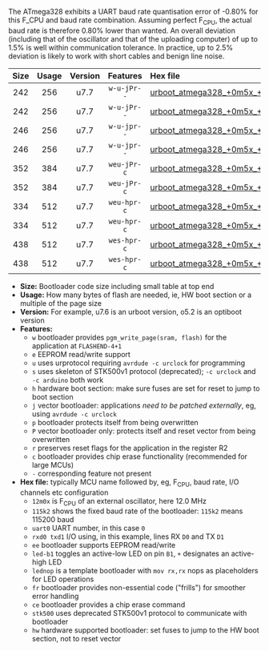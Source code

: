 The ATmega328 exhibits a UART baud rate quantisation error of -0.80% for this F_CPU and baud rate combination. Assuming perfect F<sub>CPU</sub>, the actual baud rate is therefore 0.80% lower than wanted. An overall deviation (including that of the oscillator and that of the uploading computer) of up to 1.5% is well within communication tolerance. In practice, up to 2.5% deviation is likely to work with short cables and benign line noise.

|Size|Usage|Version|Features|Hex file|
|:-:|:-:|:-:|:-:|:--|
|242|256|u7.7|`w-u-jPr--`|[urboot_atmega328_+0m5x_+++1k8_uart0_rxd0_txd1_led+b5.hex](https://raw.githubusercontent.com/stefanrueger/urboot.hex/main/mcus/atmega328/external_oscillator/fcpu_+0m5x/br_+++1k8/urboot_atmega328_+0m5x_+++1k8_uart0_rxd0_txd1_led+b5.hex)|
|242|256|u7.7|`w-u-jPr--`|[urboot_atmega328_+0m5x_+++1k8_uart0_rxd0_txd1_lednop.hex](https://raw.githubusercontent.com/stefanrueger/urboot.hex/main/mcus/atmega328/external_oscillator/fcpu_+0m5x/br_+++1k8/urboot_atmega328_+0m5x_+++1k8_uart0_rxd0_txd1_lednop.hex)|
|246|256|u7.7|`w-u-jpr--`|[urboot_atmega328_+0m5x_+++1k8_uart0_rxd0_txd1_led+b5_fr.hex](https://raw.githubusercontent.com/stefanrueger/urboot.hex/main/mcus/atmega328/external_oscillator/fcpu_+0m5x/br_+++1k8/urboot_atmega328_+0m5x_+++1k8_uart0_rxd0_txd1_led+b5_fr.hex)|
|246|256|u7.7|`w-u-jpr--`|[urboot_atmega328_+0m5x_+++1k8_uart0_rxd0_txd1_lednop_fr.hex](https://raw.githubusercontent.com/stefanrueger/urboot.hex/main/mcus/atmega328/external_oscillator/fcpu_+0m5x/br_+++1k8/urboot_atmega328_+0m5x_+++1k8_uart0_rxd0_txd1_lednop_fr.hex)|
|352|384|u7.7|`weu-jPr-c`|[urboot_atmega328_+0m5x_+++1k8_uart0_rxd0_txd1_ee_led+b5_fr_ce.hex](https://raw.githubusercontent.com/stefanrueger/urboot.hex/main/mcus/atmega328/external_oscillator/fcpu_+0m5x/br_+++1k8/urboot_atmega328_+0m5x_+++1k8_uart0_rxd0_txd1_ee_led+b5_fr_ce.hex)|
|352|384|u7.7|`weu-jPr-c`|[urboot_atmega328_+0m5x_+++1k8_uart0_rxd0_txd1_ee_lednop_fr_ce.hex](https://raw.githubusercontent.com/stefanrueger/urboot.hex/main/mcus/atmega328/external_oscillator/fcpu_+0m5x/br_+++1k8/urboot_atmega328_+0m5x_+++1k8_uart0_rxd0_txd1_ee_lednop_fr_ce.hex)|
|334|512|u7.7|`weu-hpr-c`|[urboot_atmega328_+0m5x_+++1k8_uart0_rxd0_txd1_ee_led+b5_fr_ce_hw.hex](https://raw.githubusercontent.com/stefanrueger/urboot.hex/main/mcus/atmega328/external_oscillator/fcpu_+0m5x/br_+++1k8/urboot_atmega328_+0m5x_+++1k8_uart0_rxd0_txd1_ee_led+b5_fr_ce_hw.hex)|
|334|512|u7.7|`weu-hpr-c`|[urboot_atmega328_+0m5x_+++1k8_uart0_rxd0_txd1_ee_lednop_fr_ce_hw.hex](https://raw.githubusercontent.com/stefanrueger/urboot.hex/main/mcus/atmega328/external_oscillator/fcpu_+0m5x/br_+++1k8/urboot_atmega328_+0m5x_+++1k8_uart0_rxd0_txd1_ee_lednop_fr_ce_hw.hex)|
|438|512|u7.7|`wes-hpr-c`|[urboot_atmega328_+0m5x_+++1k8_uart0_rxd0_txd1_ee_led+b5_fr_ce_stk500_hw.hex](https://raw.githubusercontent.com/stefanrueger/urboot.hex/main/mcus/atmega328/external_oscillator/fcpu_+0m5x/br_+++1k8/urboot_atmega328_+0m5x_+++1k8_uart0_rxd0_txd1_ee_led+b5_fr_ce_stk500_hw.hex)|
|438|512|u7.7|`wes-hpr-c`|[urboot_atmega328_+0m5x_+++1k8_uart0_rxd0_txd1_ee_lednop_fr_ce_stk500_hw.hex](https://raw.githubusercontent.com/stefanrueger/urboot.hex/main/mcus/atmega328/external_oscillator/fcpu_+0m5x/br_+++1k8/urboot_atmega328_+0m5x_+++1k8_uart0_rxd0_txd1_ee_lednop_fr_ce_stk500_hw.hex)|

- **Size:** Bootloader code size including small table at top end
- **Usage:** How many bytes of flash are needed, ie, HW boot section or a multiple of the page size
- **Version:** For example, u7.6 is an urboot version, o5.2 is an optiboot version
- **Features:**
  + `w` bootloader provides `pgm_write_page(sram, flash)` for the application at `FLASHEND-4+1`
  + `e` EEPROM read/write support
  + `u` uses urprotocol requiring `avrdude -c urclock` for programming
  + `s` uses skeleton of STK500v1 protocol (deprecated); `-c urclock` and `-c arduino` both work
  + `h` hardware boot section: make sure fuses are set for reset to jump to boot section
  + `j` vector bootloader: applications *need to be patched externally*, eg, using `avrdude -c urclock`
  + `p` bootloader protects itself from being overwritten
  + `P` vector bootloader only: protects itself and reset vector from being overwritten
  + `r` preserves reset flags for the application in the register R2
  + `c` bootloader provides chip erase functionality (recommended for large MCUs)
  + `-` corresponding feature not present
- **Hex file:** typically MCU name followed by, eg, F<sub>CPU</sub>, baud rate, I/O channels etc configuration
  + `12m0x` is F<sub>CPU</sub> of an external oscillator, here 12.0 MHz
  + `115k2` shows the fixed baud rate of the bootloader: `115k2` means 115200 baud
  + `uart0` UART number, in this case `0`
  + `rxd0 txd1` I/O using, in this example, lines RX `D0` and TX `D1`
  + `ee` bootloader supports EEPROM read/write
  + `led-b1` toggles an active-low LED on pin `B1`, `+` designates an active-high LED
  + `lednop` is a template bootloader with `mov rx,rx` nops as placeholders for LED operations
  + `fr` bootloader provides non-essential code ("frills") for smoother error handling
  + `ce` bootloader provides a chip erase command
  + `stk500` uses deprecated STK500v1 protocol to communicate with bootloader
  + `hw` hardware supported bootloader: set fuses to jump to the HW boot section, not to reset vector
